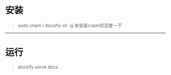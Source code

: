 <!--
 * @Author: yunfan
 * @Date: 2019-11-21 15:06:23
 * @LastEditTime: 2019-11-21 17:35:12
 * @LastEditors: Please set LastEditors
 * @Description: In User Settings Edit
 * @FilePath: /Tsign/fed-standard-master/READEME.md
 -->
# 安装

> sudo cnpm i docsify-cli -g
> 未安装cnpm的百度一下

---

# 运行

> docsify serve docs
 